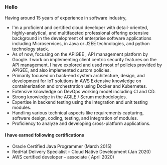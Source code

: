 ### Hello 

Having around 15 years of experience in software industry,
- I'm a proficient and certified cloud developer with detail-oriented, highly-analytical, and multifaceted professional offering extensive background in the development of enterprise software applications including Microservices, in Java or J2EE technologies, and python technology stack.
- As of now, focusing on the APIGEE , API management platform by Google. I work on implementing client centric security features on the API management. I have explored and used most of policies provided by APIGEE, and also implemented custom policies. 
- Primarily focused on back-end system architecture, design, and development for IoT solutions in AWS Extensive knowledge on containerization and orchestration using Docker and Kubernetes.
- Extensive knowledge on DevOps working model including CI and CD.
- Strong knowledge in the AGILE / Scrum methodologies.
- Expertise in backend testing using the integration and unit testing modules.
- Handling various technical aspects like requirements capturing, software design, coding, testing, and integration of modules.
- Proficiency to analyze and developing cross-platform applications.

#### I have earned following certifications

- Oracle Certified Java Programmer (March 2015)
- RedHat Delivery Specialist – Cloud Native Development (Jan 2020)
- AWS certified developer – associate ( April 2020)


<!--
**SapnaDerajeRadhakrishna/SapnaDerajeRadhakrishna** is a ✨ _special_ ✨ repository because its `README.md` (this file) appears on your GitHub profile.

Here are some ideas to get you started:

- 🔭 I’m currently working on ...
- 🌱 I’m currently learning ...
- 👯 I’m looking to collaborate on ...
- 🤔 I’m looking for help with ...
- 💬 Ask me about ...
- 📫 How to reach me: ...
- 😄 Pronouns: ...
- ⚡ Fun fact: ...
-->
